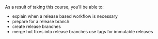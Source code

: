 As a result of taking this course, you'll be able to:

- explain when a release based workflow is necessary
- prepare for a release branch
- create release branches
- merge hot fixes into release branches
use tags for immutable releases
